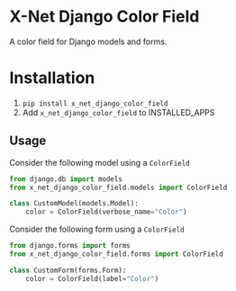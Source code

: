 # X-Net Django Color Field

A color field for Django models and forms.

# Installation

1. `pip install x_net_django_color_field`
2. Add `x_net_django_color_field` to INSTALLED_APPS

## Usage

Consider the following model using a `ColorField`

```python
from django.db import models
from x_net_django_color_field.models import ColorField

class CustomModel(models.Model):
    color = ColorField(verbose_name="Color")
```

Consider the following form using a `ColorField`

```python
from django.forms import forms
from x_net_django_color_field.forms import ColorField

class CustomForm(forms.Form):
    color = ColorField(label="Color")
```
